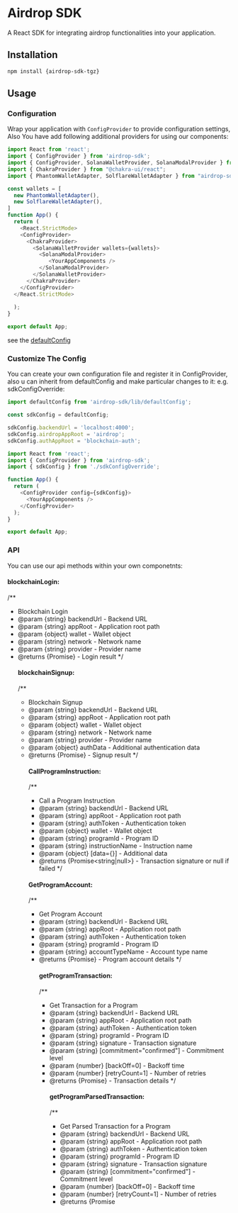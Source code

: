 
# Airdrop SDK

A React SDK for integrating airdrop functionalities into your application.

## Installation

```bash
npm install {airdrop-sdk-tgz}
```

## Usage

### Configuration

Wrap your application with `ConfigProvider` to provide configuration settings,
Also You have add following additional providers for using our components:

```javascript
import React from 'react';
import { ConfigProvider } from 'airdrop-sdk';
import { ConfigProvider, SolanaWalletProvider, SolanaModalProvider } from "airdrop-sdk";
import { ChakraProvider } from "@chakra-ui/react";
import { PhantomWalletAdapter, SolflareWalletAdapter } from "airdrop-sdk";

const wallets = [
  new PhantomWalletAdapter(),
  new SolflareWalletAdapter(),
]
function App() {
  return (
    <React.StrictMode>
    <ConfigProvider>
      <ChakraProvider>
        <SolanaWalletProvider wallets={wallets}>
          <SolanaModalProvider>
             <YourAppComponents />
          </SolanaModalProvider>
        </SolanaWalletProvider>
      </ChakraProvider>
    </ConfigProvider>
  </React.StrictMode>
     
  );
}

export default App;
```
see the [defaultConfig](#defaultconfig)
### Customize The Config

You can create your own configuration file and register it in ConfigProvider, also u can inherit from defaultConfig and make particular changes to it:
e.g. sdkConfigOverride:
```javascript
import defaultConfig from 'airdrop-sdk/lib/defaultConfig';

const sdkConfig = defaultConfig;

sdkConfig.backendUrl = 'localhost:4000';
sdkConfig.airdropAppRoot = 'airdrop';
sdkConfig.authAppRoot = 'blockchain-auth';

```
```javascript
import React from 'react';
import { ConfigProvider } from 'airdrop-sdk';
import { sdkConfig } from './sdkConfigOverride';

function App() {
  return (
    <ConfigProvider config={sdkConfig}>
      <YourAppComponents />
    </ConfigProvider>
  );
}

export default App;
```

### API
You can use our api methods within your own componetnts:

#### blockchainLogin:

/**
 * Blockchain Login
 * @param {string} backendUrl - Backend URL
 * @param {string} appRoot - Application root path
 * @param {object} wallet - Wallet object
 * @param {string} network - Network name
 * @param {string} provider - Provider name
 * @returns {Promise<object>} - Login result
 */

#### blockchainSignup:

/**
 * Blockchain Signup
 * @param {string} backendUrl - Backend URL
 * @param {string} appRoot - Application root path
 * @param {object} wallet - Wallet object
 * @param {string} network - Network name
 * @param {string} provider - Provider name
 * @param {object} authData - Additional authentication data
 * @returns {Promise<object>} - Signup result
 */

#### CallProgramInstruction:
/**
 * Call a Program Instruction
 * @param {string} backendUrl - Backend URL
 * @param {string} appRoot - Application root path
 * @param {string} authToken - Authentication token
 * @param {object} wallet - Wallet object
 * @param {string} programId - Program ID
 * @param {string} instructionName - Instruction name
 * @param {object} [data={}] - Additional data
 * @returns {Promise<string|null>} - Transaction signature or null if failed
 */

#### GetProgramAccount:
/**
 * Get Program Account
 * @param {string} backendUrl - Backend URL
 * @param {string} appRoot - Application root path
 * @param {string} authToken - Authentication token
 * @param {string} programId - Program ID
 * @param {string} accountTypeName - Account type name
 * @returns {Promise<object>} - Program account details
 */
#### getProgramTransaction:
/**
 * Get Transaction for a Program
 * @param {string} backendUrl - Backend URL
 * @param {string} appRoot - Application root path
 * @param {string} authToken - Authentication token
 * @param {string} programId - Program ID
 * @param {string} signature - Transaction signature
 * @param {string} [commitment="confirmed"] - Commitment level
 * @param {number} [backOff=0] - Backoff time
 * @param {number} [retryCount=1] - Number of retries
 * @returns {Promise<object>} - Transaction details
 */
#### getProgramParsedTransaction:
/**
 * Get Parsed Transaction for a Program
 * @param {string} backendUrl - Backend URL
 * @param {string} appRoot - Application root path
 * @param {string} authToken - Authentication token
 * @param {string} programId - Program ID
 * @param {string} signature - Transaction signature
 * @param {string} [commitment="confirmed"] - Commitment level
 * @param {number} [backOff=0] - Backoff time
 * @param {number} [retryCount=1] - Number of retries
 * @returns {Promise<object>} - Parsed transaction details
 */


#### getUserATA:
/**
 * Get User Associated Token Address (ATA)
 * @param {string} backendUrl - Backend URL
 * @param {string} appRoot - Application root path
 * @param {string} authToken - Authentication token
 * @param {string} mintTokenId - Mint token ID
 * @returns {Promise<string|null>} - User ATA address or null if not found
 */
#### CreateATA:
/**
 * Create an Associated Token Account (ATA)
 * @param {string} backendUrl - Backend URL
 * @param {string} appRoot - Application root path
 * @param {string} authToken - Authentication token
 * @param {object} wallet - Wallet object
 * @param {string} mintTokenId - Mint token ID
 * @returns {Promise<string|null>} - Transaction signature or null if failed
 */
#### getTokenTransaction:
/**
 * Get Transaction for a Token
 * @param {string} backendUrl - Backend URL
 * @param {string} appRoot - Application root path
 * @param {string} authToken - Authentication token
 * @param {string} mintTokenId - Mint token ID
 * @param {string} signature - Transaction signature
 * @param {string} [commitment="confirmed"] - Commitment level
 * @param {number} [backOff=0] - Backoff time
 * @param {number} [retryCount=1] - Number of retries
 * @returns {Promise<object>} - Transaction details
 */
#### getTokenParsedTransaction:

/**
 * Get Parsed Transaction for a Token
 * @param {string} backendUrl - Backend URL
 * @param {string} appRoot - Application root path
 * @param {string} authToken - Authentication token
 * @param {string} mintTokenId - Mint token ID
 * @param {string} signature - Transaction signature
 * @param {string} [commitment="confirmed"] - Commitment level
 * @param {number} [backOff=0] - Backoff time
 * @param {number} [retryCount=1] - Number of retries
 * @returns {Promise<object>} - Parsed transaction details
 */

#### GetUserTransactionsList:
/**
 * Get User Transactions List
 * @param {string} backendUrl - Backend URL
 * @param {string} appRoot - Application root path
 * @param {string} authToken - Authentication token
 * @returns {Promise<object>} - List of user transactions
 */
### Components

#### pre-built components:
    You can import pre-built componetnts from 'airdrop-sdk/lib/components'
- useWallet component is used for connecting users wallet and returns wallet object
- Login: 
    - @param: wallet - pass the returned wallet object from useWallet
    - @param: setAuthToken - pass the function which will set the authToken
- Signup:
    - @param: wallet - pass the returned wallet object from useWallet
    - @param: setAuthToken - pass the function which will set the authToken
- AdminDashboard:
    - @param: authToken - pass the authToken which was set by Login or Signup
    - @param: wallet - pass the returned wallet object from useWallet
- AirdropDashboard:
    - @param: authToken - pass the authToken which was set by Login or Signup
    - @param: wallet - pass the returned wallet object from useWallet


#### custom components:
    You can use our general component and helper functions to generate a configurable component.
    comopent path: 'airdrop-sdk/lib/component/base';
    helpers path: 'airdrop-sdk/lib/utils/componentHelper.js';


## Directory Structure

- **index.js**: Main entry point.
- **ConfigContext.js**: Configuration context provider.
- **defaultConfig.js**: Default configuration settings.
- **src/api**: API functions for authentication, program, token, and transaction.
- **src/utils**: Utility functions.
- **src/components**: Pre-built React components.



### defaultConfig:
```javascript
import { VStack } from "@chakra-ui/react";
import { color } from "framer-motion";

export const defaultConfig = {
  backendUrl: "http://127.0.0.1:8000/",
  airdropAppRoot: "airdrop",
  authAppRoot: "bc-auth",
  authNetwork: "solana",

  authProvider: "devnet",
  loginComponent: {
    label: {
      text: "Login with Blockchain",
    },
    buttonProps:{
      colorScheme: "purple",
    }
  },

  signupComponent: {
    label: {
      text: "Signup with Blockchain",
    },
    buttonProps:{
      colorScheme: "purple",
    },
    modalData: {
      label: {
        text: "Signup",
      },
      inputFields: [{ fieldName: "username", fieldType: "string"}],
      modalProps: {
        flex: {},
        modal: {},
        header: {},
        body: {},
        vStack: {},
        footer: {},
        submitButton: {
          colorScheme: "blue",
          mr: "5px"
        },
        cancelButton: {
          variant: "outline",
          colorScheme: "gray",
          _hover: { bg: "red.500", color: "white" },
          ml: "5px",
        }
      }
    }
  },

  programId: 1,
  mintTokenId: 1,
  airdropDashboardComponent: {
    label: {
      text: "Airdrop Dashboard",
      labelProps: {
        textAlign: "center",
        fontSize: "2xl",
        fontWeight: "bold",
        mb: "4",
        colorScheme: "blue"
      }
    },
    flexProps:{
      justifyContent: "center",
    },
    boxProps: {
      bg: "gray.100",
      w: "700px",
      border: "1px solid gray.500",
      borderRadius: "md",
      p: 6,
      my: 4,
      boxShadow: "md",
      gap: "10px"
    },
    accountTypeName: "UserState",
    items: [
      {
        detail: {
          label: {
            text: "Staked Sol",
            labelProps: {
              fontWeight: "medium",
              fontSize: "xl",
            }
          },
          accountField: "staked_lamports_amount",
          decimalCount: 9,
          defaultValue: 0,
          valueProps: {
            color: "blue.600",
            fontWeight: "medium",
            fontSize: "xl",
            ml: "7px"
          },
          flexProps: {
            p: 4,
            border: "1px solid gray",
            borderRadius: "md",
            boxShadow: "sm"
          }
        },
        buttons: [{
          label: {
            text: "Stake",
            labelProps:{
              fontWeight: "bold",
              color: "white"
            }
          },
          instructionName: "stake_sol",
          modalData:{
            label: {
              text: "Staked Sol"
            },
            inputFields: [{ fieldName: "amount", fieldType: "float", decimalCount: 9 }],
            modalProps: {
              flex: {},
              modal: {},
              header: {},
              body: {},
              vStack: {},
              footer: {},
              submitButton: {
                colorScheme: "blue",
                mr: "5px"
              },
              cancelButton: {
                variant: "outline",
                colorScheme: "gray",
                _hover: { bg: "red.500", color: "white" },
                ml: "5px",
              }
            }
          },
          buttonProps: {
            w:'180px',
            colorScheme: "purple"
          }
        }],
        flexProps: {
          justifyContent: "center",
          mt: "10px"
        },
        boxProps: {
          display: "flex",
          w: "650px"
        }
      },
      {
        detail: {
          label: {
            text: "Airdrop Balance",
            labelProps: {
              fontWeight: "medium",
              fontSize: "xl",
            }
          },
          accountField: "airdrop_balance",
          decimalCount: 9,
          defaultValue: 0,
          valueProps: {
            color: "blue.600",
            fontWeight: "medium",
            fontSize: "xl",
            ml: "7px"
          },
          flexProps: {
            p: 4,
            border: "1px solid gray",
            borderRadius: "md",
            boxShadow: "sm"
          }
        },
        buttons: [{
          label: {
            text: "Refresh Balance",
            labelProps:{
              colorScheme: "blue"
            }
          },
          instructionName: "refresh_airdrop_balance",
          buttonProps: {
            w:'180px',
            colorScheme: "purple"
          }
        }],
        flexProps: {
          justifyContent: "center",
          mt: "10px"
        },
        boxProps: {
          display: "flex",
          w: "650px"
        }
      },
      {
        detail: {
          label: {
            text: "Transaction Count",
            labelProps: {
              fontWeight: "medium",
              fontSize: "xl",
            }
          },
          accountField: "transaction_count",
          defaultValue: 0,
          valueProps: {
            color: "blue.600",
            fontWeight: "medium",
            fontSize: "xl",
            ml: "7px"
          },
          flexProps: {
            p: 4,
            border: "1px solid gray",
            borderRadius: "md",
            boxShadow: "sm"
          }
        },
        buttons: [{
          label: {
            text: "Claim Airdrop",
            labelProps: {
              colorScheme: "orange"
            }
          },
          instructionName: "claim_airdrop",
          modalData: {
            label: {
              text: "Claim"
            },
            inputFields: [{ fieldName: "amount", fieldType: "float", decimalCount: 9 }],
            modalProps: {
              flex: {},
              modal: {},
              header: {},
              body: {},
              vStack: {},
              footer: {},
              submitButton: {
                colorScheme: "blue",
                mr: "5px"
              },
              cancelButton: {
                variant: "outline",
                colorScheme: "gray",
                _hover: { bg: "red.500", color: "white" },
                ml: "5px",
              }
            }
          },
          additionalInstructionData: [{
            fieldName: "user_token_account",
            methodName: "getUserATA"
          }],
          buttonProps: {
            w:'180px',
            colorScheme: "purple"
          }
        }],
        flexProps: {
          justifyContent: "center",
          mt: "10px"
        },
        boxProps: {
          display: "flex",
          w: "650px"
        }
      }
    ]
  },
  adminDashboardComponent: {
    label: {
      text: "Airdrop Admin Dashboard",
      labelProps: {
        textAlign: "center",
        fontSize: "2xl",
        fontWeight: "bold",
        mb: "4"
      }
    },
    flexProps: {
      justifyContent: "center",
    },
    boxProps: {
      bg: "gray.100",
      w: "700px",
      border: "1px solid gray.500",
      borderRadius: "md",
      p: 6,
      my: 4,
      boxShadow: "md",
    },
    accountTypeName: "MasterState",
    items: [
      {
        detail: {
          label: {
            text: "Total staked SOL",
            labelProps: {
              fontWeight: "medium",
              fontSize: "xl",
            }
          },
          accountField: "total_staked",
          decimalCount: 9,
          defaultValue: 0,
          valueProps: {
            color: "blue.600",
            fontWeight: "medium",
            fontSize: "xl",
            ml: "7px"
          },
          flexProps: {
            p: 4,
            border: "1px solid gray",
            borderRadius: "md",
            boxShadow: "sm"
          }
        },
        flexProps: {
          justifyContent: "center",
          mt: "10px",
        },
        boxProps: {
          display: "flex",
          w: "650px"
        }
      },
      {
        detail: {
          label: {
            text: "Total Airdrop",
            labelProps: {
              fontWeight: "medium",
              fontSize: "xl",
            }
          },
          accountField: "total_airdrop",
          decimalCount: 9,
          defaultValue: 0,
          valueProps: {
            color: "blue.600",
            fontWeight: "medium",
            fontSize: "xl",
            ml: "7px"
          },
          flexProps: {
            p: 4,
            border: "1px solid gray",
            borderRadius: "md",
            boxShadow: "sm"
          }
        },
        flexProps: {
          justifyContent: "center",
          mt: "10px",
        },
        boxProps: {
          display: "flex",
          w: "650px"
        }
      },
      {
        detail: {
          label: {
            text: "Total Transaction Count",
            labelProps: {
              fontWeight: "medium",
              fontSize: "xl",
            }
          },
          accountField: "total_transactions",
          defaultValue: 0,
          valueProps: {
            color: "blue.600",
            fontWeight: "medium",
            fontSize: "xl",
            ml: "7px"
          },
          flexProps: {
            p: 4,
            border: "1px solid gray",
            borderRadius: "md",
            boxShadow: "sm"
          }
        },
        flexProps: {
          justifyContent: "center",
          mt: "10px",
        },
        boxProps: {
          display: "flex",
          w: "650px"
        }
      }
    ]
  }
}
```

